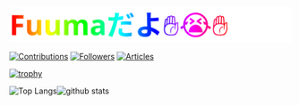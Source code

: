 ![Hi there](./fuuma.svg)

[![Contributions](https://badgen.org/img/qiita/Fuuma/contributions?style=for-the-badge)](https://qiita.com/Fuuma)
[![Followers](https://badgen.org/img/qiita/Fuuma/followers?style=for-the-badge)](https://qiita.com/Fuuma)
[![Articles](https://badgen.org/img/qiita/Fuuma/articles?style=for-the-badge)](https://qiita.com/Fuuma)

[![trophy](https://github-profile-trophy.vercel.app/?username=Fuuma0000&theme=radical&no-frame=true)](https://github.com/ryo-ma/github-profile-trophy)

<div> 
  <img alt="Top Langs" align="left" src="https://github-readme-stats.vercel.app/api/top-langs/?username=Fuuma0000&show_icons=true&theme=radical&hide_border=true&count_private=true&border_radius=40.0&hide=C++,HCL,CMake,PLpgSQL,C++,Shell,Ruby,C++,Swift" />
  <img alt="github stats"  src="https://github-readme-stats.vercel.app/api?username=Fuuma0000&theme=radical&show_icons=ture&hide_border=true&include_all_commits=true&count_private=true&border_radius=40.0" />
</div>



<!--
### Hi there 👋
**Fuuma0000/Fuuma0000** is a ✨ _special_ ✨ repository because its `README.md` (this file) appears on your GitHub profile.

Here are some ideas to get you started:

- 🔭 I’m currently working on ...
- 🌱 I’m currently learning ...
- 👯 I’m looking to collaborate on ...
- 🤔 I’m looking for help with ...
- 💬 Ask me about ...
- 📫 How to reach me: ...
- 😄 Pronouns: ...
- ⚡ Fun fact: ...
-->
